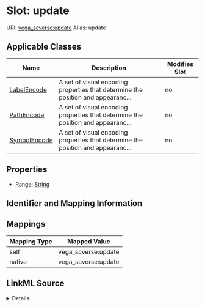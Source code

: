 

# Slot: update 



URI: [vega_scverse:update](https://w3id.org/scverse/vega-scverse/update)
Alias: update

<!-- no inheritance hierarchy -->





## Applicable Classes

| Name | Description | Modifies Slot |
| --- | --- | --- |
| [LabelEncode](LabelEncode.md) | A set of visual encoding properties that determine the position and appearanc... |  no  |
| [PathEncode](PathEncode.md) | A set of visual encoding properties that determine the position and appearanc... |  no  |
| [SymbolEncode](SymbolEncode.md) | A set of visual encoding properties that determine the position and appearanc... |  no  |







## Properties

* Range: [String](String.md)





## Identifier and Mapping Information








## Mappings

| Mapping Type | Mapped Value |
| ---  | ---  |
| self | vega_scverse:update |
| native | vega_scverse:update |




## LinkML Source

<details>
```yaml
name: update
alias: update
domain_of:
- LabelEncode
- SymbolEncode
- PathEncode
range: string

```
</details>